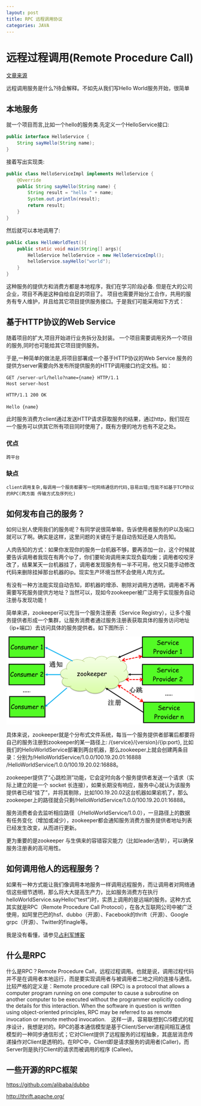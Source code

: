 ```yaml
---
layout: post
title: RPC 远程调用协议
categories: JAVA
---
```


# 远程过程调用(Remote Procedure Call)

[文章来源](http://www.cnblogs.com/LBSer/p/4853234.html)

远程调用服务是什么?待会解释。不如先从我们写Hello World服务开始，很简单

## 本地服务

就一个项目而言,比如一个hello的服务类.先定义一个HelloService接口:

```JAVA
public interface HelloService {
	String sayHello(String name);
}
```

接着写出实现类:

```JAVA
public class HelloServiceImpl implements HelloService {
    @Override
    public String sayHello(String name) {
        String result = "hello " + name;
        System.out.println(result);
        return result;
    }
}
```

然后就可以本地调用了:

```JAVA
public class HelloWorldTest(){
	public static void main(String[] args){
		HelloService helloService = new HelloServiceImpl();
		helloService.sayHello("world");
	}
}
```

这种服务的提供方和消费方都是本地程序，我们在学习阶段必备.
但是在大的公司企业，项目不再是这种自给自足的项目了。
项目也需要开始分工合作，共用的服务有专人维护，并且给其它项目提供服务接口。于是我们可能采用如下方式：

## 基于HTTP协议的Web Service

随着项目的扩大,项目开始进行业务拆分及封装。
一个项目需要调用另外一个项目的服务,同时也可能给其它项目提供服务。

于是,一种简单的做法是,将项目部署成一个基于HTTP协议的Web Service
服务的提供方server需要向外发布所提供服务的HTTP调用接口约定文档。如：

```
GET /server-url/hello?name={name} HTTP/1.1
Host server-host
```

```
HTTP/1.1 200 OK

Hello {name}
```

此时服务消费方client通过发送HTTP请求获取服务的结果，通过http，我们现在一个服务可以供其它所有项目同时使用了，既有方便的地方也有不足之处。

### 优点

	跨平台

### 缺点

	client调用复杂,每调用一个服务都要写一坨网络通信的代码,容易出错;性能不如基于TCP协议的RPC(两方面 传输方式及序列化)

## 如何发布自己的服务？

如何让别人使用我们的服务呢？有同学说很简单嘛，告诉使用者服务的IP以及端口就可以了啊。确实是这样，这里问题的关键在于是自动告知还是人肉告知。

人肉告知的方式：如果你发现你的服务一台机器不够，要再添加一台，这个时候就要告诉调用者我现在有两个ip了，你们要轮询调用来实现负载均衡；调用者咬咬牙改了，结果某天一台机器挂了，调用者发现服务有一半不可用，他又只能手动修改代码来删除挂掉那台机器的ip。现实生产环境当然不会使用人肉方式。

有没有一种方法能实现自动告知，即机器的增添、剔除对调用方透明，调用者不再需要写死服务提供方地址？当然可以，现如今zookeeper被广泛用于实现服务自动注册与发现功能！

简单来讲，zookeeper可以充当一个服务注册表（Service
Registry），让多个服务提供者形成一个集群，让服务消费者通过服务注册表获取具体的服务访问地址（ip+端口）去访问具体的服务提供者。如下图所示：

![zookeeper](/images/zookeeper.png)

具体来说，zookeeper就是个分布式文件系统，每当一个服务提供者部署后都要将自己的服务注册到zookeeper的某一路径上:
/{service}/{version}/{ip:port},
比如我们的HelloWorldService部署到两台机器，那么zookeeper上就会创建两条目录：分别为/HelloWorldService/1.0.0/100.19.20.01:16888
/HelloWorldService/1.0.0/100.19.20.02:16888。

zookeeper提供了“心跳检测”功能，它会定时向各个服务提供者发送一个请求（实际上建立的是一个
socket
长连接），如果长期没有响应，服务中心就认为该服务提供者已经“挂了”，并将其剔除，比如100.19.20.02这台机器如果宕机了，那么zookeeper上的路径就会只剩/HelloWorldService/1.0.0/100.19.20.01:16888。

服务消费者会去监听相应路径（/HelloWorldService/1.0.0），一旦路径上的数据有任务变化（增加或减少），zookeeper都会通知服务消费方服务提供者地址列表已经发生改变，从而进行更新。

更为重要的是zookeeper
与生俱来的容错容灾能力（比如leader选举），可以确保服务注册表的高可用性。

## 如何调用他人的远程服务？

如果有一种方式能让我们像调用本地服务一样调用远程服务，而让调用者对网络通信这些细节透明，那么将大大提高生产力，比如服务消费方在执行helloWorldService.sayHello(“test”)时，实质上调用的是远端的服务。这种方式其实就是RPC（Remote
Procedure Call
Protocol），在各大互联网公司中被广泛使用，如阿里巴巴的hsf、dubbo（开源）、Facebook的thrift（开源）、Google
grpc（开源）、Twitter的finagle等。

我是没有看懂，请参见[占利军博客](http://www.cnblogs.com/LBSer/p/4853234.html)

## 什么是RPC

什么是RPC？Remote Procedure
Call，远程过程调用。也就是说，调用过程代码并不是在调用者本地运行，而是要实现调用者与被调用者二地之间的连接与通信。比较严格的定义是：Remote
procedure call (RPC) is a protocol that allows a computer program
running on one computer to cause a subroutine on another computer to be
executed without the programmer explicitly coding the details for this
interaction. When the software in question is written using
object-oriented principles, RPC may be referred to as remote invocation
or remote method
invocation.　这样一讲，容易联想到C/S模式的程序设计，我想是对的。RPC的基本通信模型是基于Client/Server进程间相互通信模型的一种同步通信形式；它对Client提供了远程服务的过程抽象，其底层消息传递操作对Client是透明的。在RPC中，Client即是请求服务的调用者(Caller)，而Server则是执行Client的请求而被调用的程序
(Callee)。

## 一些开源的RPC框架

https://github.com/alibaba/dubbo

http://thrift.apache.org/

